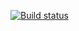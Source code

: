 [![Build status](https://ci.appveyor.com/api/projects/status/s7dqws9xpdg2m1xc/branch/jschema?svg=true)](https://ci.appveyor.com/project/UMikhail/testapisi/branch/jschema)

